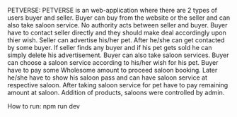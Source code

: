 PETVERSE: PETVERSE is an web-application where there are 2 types of users buyer and seller. Buyer can buy from the website or the seller and can also take saloon service. No authority acts between seller and buyer. Buyer have to contact seller directly and they should make deal accordingly upon thier wish. Seller can advertise his/her pet. After he/she can get contacted by some buyer. If seller finds any buyer and if his pet gets sold he can simply delete his advertisement. Buyer can also take saloon services. Buyer can choose a saloon service according to his/her wish for his pet. Buyer have to pay some Wholesome amount to proceed saloon booking. Later he/she have to show his saloon pass and can have saloon service at respective saloon. After taking saloon service for pet have to pay remaining amount at saloon. Addition of products, saloons were controlled by admin.

How to run: npm run dev
